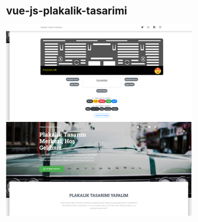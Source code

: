 # vue-js-plakalik-tasarimi
![Test Image 1](https://github.com/berkaybolac/vue-js-plakalik-tasarimi/blob/master/ex3.png)
![Test Image 2](https://github.com/berkaybolac/vue-js-plakalik-tasarimi/blob/master/ex1.png)
